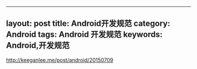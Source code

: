 
---
layout: post
title: Android开发规范
category: Android
tags: Android 开发规范
keywords: Android,开发规范
---


http://keeganlee.me/post/android/20150709
